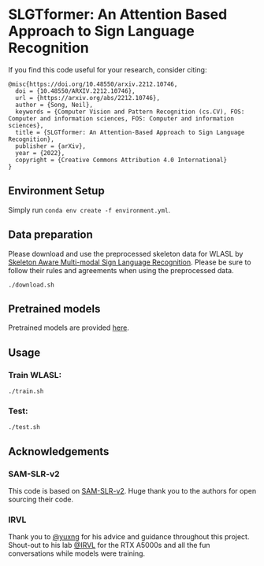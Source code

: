 # SLGTformer: An Attention Based Approach to Sign Language Recognition

If you find this code useful for your research, consider citing:

```
@misc{https://doi.org/10.48550/arxiv.2212.10746,
  doi = {10.48550/ARXIV.2212.10746},
  url = {https://arxiv.org/abs/2212.10746},
  author = {Song, Neil},
  keywords = {Computer Vision and Pattern Recognition (cs.CV), FOS: Computer and information sciences, FOS: Computer and information sciences},
  title = {SLGTformer: An Attention-Based Approach to Sign Language Recognition},
  publisher = {arXiv},
  year = {2022},
  copyright = {Creative Commons Attribution 4.0 International}
}
```
## Environment Setup
Simply run `conda env create -f environment.yml`.

## Data preparation

Please download and use the preprocessed skeleton data for WLASL by [Skeleton Aware Multi-modal Sign Language Recognition](https://arxiv.org/abs/2103.08833). Please be sure to follow their rules and agreements when using the preprocessed data.

```
./download.sh
```
    
## Pretrained models
Pretrained models are provided [here](https://utdallas.box.com/s/kbmzpjnvh3h1x6rc8gyg507b8vfjh721).

## Usage
### Train WLASL:
```
./train.sh
```

### Test:
```
./test.sh
```

## Acknowledgements

### SAM-SLR-v2
This code is based on [SAM-SLR-v2](https://github.com/jackyjsy/SAM-SLR-v2). Huge thank you to the authors for open sourcing their code.

### IRVL
Thank you to [@yuxng](https://github.com/yuxng) for his advice and guidance throughout this project. Shout-out to his lab [@IRVL](https://github.com/IRVLUTD) for the RTX A5000s and all the fun conversations while models were training.
